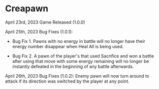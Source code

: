 # Creapawn
April 23rd, 2023 Game Released (1.0.0)

April 25th, 2023 Bug Fixes (1.0.1):

 - Bug Fix 1. Pawns with no energy in battle will no longer have their energy number disappear when Heal All is being used.

 - Bug Fix 2. A pawn of the player's that used Sacrifice and won a battle after using that move with some energy remaining will no longer be instantly defeated in the beginning of any battle afterwards.

April 26th, 2023 Bug Fixes (1.0.2): Enemy pawn will now turn around to attack if its direction was switched by the player at any point.
